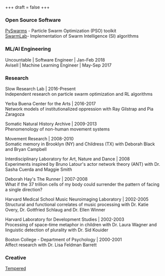 +++
draft = false
+++
### Open Source Software

[PySwarms](https://github.com/ljvmiranda921/pyswarms) - Particle Swarm Optimization (PSO) toolkit</br>
[SwarmLab](https://github.com/SioKCronin/SwarmLab)- Implementation of Swarm Intelligence (SI) algorithms</br>

### ML/AI Engineering

Uncountable  | Software Engineer | Jan-Feb 2018 </br>
Avisell  | Machine Learning Engineer | May-Sep 2017 </br>

### Research

Slow Research Lab  | 2016-Present</br>
Independent research on particle swarm optimization and RL algorithms

Yerba Buena Center for the Arts  | 2016-2017</br>
Network models of institutionalized oppression with Ray Gilstrap and Pia
Zaragoza

Somatic Natural History Archive | 2009-2013</br>
Phenomenology of non-human movement systems

Movement Research | 2008-2010</br>
Somatic memory in Brooklyn (NY) and Childress (TX) with Deborah Black
and Bryan Campbell

Interdisciplinary Laboratory for Art, Nature and Dance | 2008</br>
Experiments inspired by Bruno Latour's actor network theory (ANT) with
Dr. Sasha Cuerda and Maggie Smith

Deborah Hay's The Runner | 2007-2008</br>
What if the 37 trillion cells of my body could surrender the pattern of
facing a single direction?

Harvard Medical School Music Neuroimaging Laboratory | 2002-2005</br>
Structural and functional correlates of music processing with Dr. Katie
Overy, Dr. Gottfried Schlaug and Dr. Ellen Winner 

Harvard Laboratory for Development Studies | 2002-2003</br>
Processing of space-time metaphor in children with Dr. Laura Wagner and
linguistic detection of plurality with Dr. Sid Kouider

Boston College - Department of Psychology | 2000-2001</br>
Affect research with Dr. Lisa Feldman Barrett

### Creative

[Tempered](/tempered)</br>
